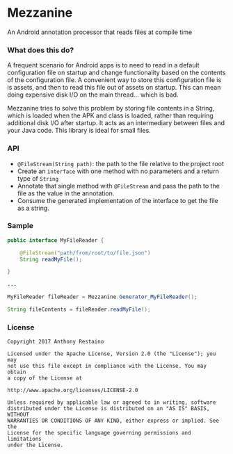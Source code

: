 # Mezzanine
An Android annotation processor that reads files at compile time

### What does this do?
A frequent scenario for Android apps is to need to read in a default configuration file on startup and change functionality based on the contents of the configuration file. A convenient way to store this configuration file is is assets, and then to read this file out of assets on startup. This can mean doing expensive disk I/O on the main thread... which is bad.

Mezzanine tries to solve this problem by storing file contents in a String, which is loaded when the APK and class is loaded, rather than requiring additional disk I/O after startup. It acts as an intermediary between files and your Java code. This library is ideal for small files.

### API
- `@FileStream(String path)`: the path to the file relative to the project root
- Create an `interface` with one method with no parameters and a return type of `String`
- Annotate that single method with `@FileStream` and pass the path to the file as the value in the annotation.
- Consume the generated implementation of the interface to get the file as a string.

### Sample
```Java
public interface MyFileReader {

    @FileStream("path/from/root/to/file.json")
    String readMyFile();

}

...

MyFileReader fileReader = Mezzanine.Generator_MyFileReader();

String fileContents = fileReader.readMyFile();
```

### License
````
Copyright 2017 Anthony Restaino

Licensed under the Apache License, Version 2.0 (the "License"); you may 
not use this file except in compliance with the License. You may obtain 
a copy of the License at

http://www.apache.org/licenses/LICENSE-2.0

Unless required by applicable law or agreed to in writing, software 
distributed under the License is distributed on an "AS IS" BASIS, WITHOUT 
WARRANTIES OR CONDITIONS OF ANY KIND, either express or implied. See the 
License for the specific language governing permissions and limitations 
under the License.
````
